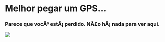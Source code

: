 Melhor pegar um GPS...
======================

### Parece que vocÃª estÃ¡ perdido. NÃ£o hÃ¡ nada para ver aqui.

![](https://media.atomicatpages.net/p/PBwGob4879018.png)